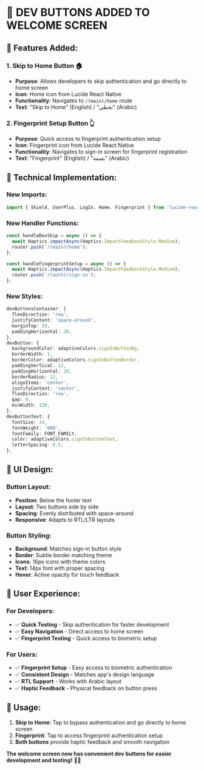 # 🚀 DEV BUTTONS ADDED TO WELCOME SCREEN

## 🎯 **Features Added:**

### **1. Skip to Home Button** 🏠
- **Purpose**: Allows developers to skip authentication and go directly to home screen
- **Icon**: Home icon from Lucide React Native
- **Functionality**: Navigates to `/(main)/home` route
- **Text**: "Skip to Home" (English) / "تخطي" (Arabic)

### **2. Fingerprint Setup Button** 👆
- **Purpose**: Quick access to fingerprint authentication setup
- **Icon**: Fingerprint icon from Lucide React Native
- **Functionality**: Navigates to sign-in screen for fingerprint registration
- **Text**: "Fingerprint" (English) / "بصمة" (Arabic)

## 🔧 **Technical Implementation:**

### **New Imports:**
```typescript
import { Shield, UserPlus, LogIn, Home, Fingerprint } from 'lucide-react-native';
```

### **New Handler Functions:**
```typescript
const handleDevSkip = async () => {
  await Haptics.impactAsync(Haptics.ImpactFeedbackStyle.Medium);
  router.push('/(main)/home');
};

const handleFingerprintSetup = async () => {
  await Haptics.impactAsync(Haptics.ImpactFeedbackStyle.Medium);
  router.push('/(auth)/sign-in');
};
```

### **New Styles:**
```typescript
devButtonsContainer: {
  flexDirection: 'row',
  justifyContent: 'space-around',
  marginTop: 20,
  paddingHorizontal: 20,
},
devButton: {
  backgroundColor: adaptiveColors.signInButtonBg,
  borderWidth: 1,
  borderColor: adaptiveColors.signInButtonBorder,
  paddingVertical: 12,
  paddingHorizontal: 20,
  borderRadius: 12,
  alignItems: 'center',
  justifyContent: 'center',
  flexDirection: 'row',
  gap: 8,
  minWidth: 120,
},
devButtonText: {
  fontSize: 14,
  fontWeight: '600',
  fontFamily: FONT_FAMILY,
  color: adaptiveColors.signInButtonText,
  letterSpacing: 0.5,
},
```

## 🎨 **UI Design:**

### **Button Layout:**
- **Position**: Below the footer text
- **Layout**: Two buttons side by side
- **Spacing**: Evenly distributed with space-around
- **Responsive**: Adapts to RTL/LTR layouts

### **Button Styling:**
- **Background**: Matches sign-in button style
- **Border**: Subtle border matching theme
- **Icons**: 16px icons with theme colors
- **Text**: 14px font with proper spacing
- **Hover**: Active opacity for touch feedback

## 🎯 **User Experience:**

### **For Developers:**
- ✅ **Quick Testing** - Skip authentication for faster development
- ✅ **Easy Navigation** - Direct access to home screen
- ✅ **Fingerprint Testing** - Quick access to biometric setup

### **For Users:**
- ✅ **Fingerprint Setup** - Easy access to biometric authentication
- ✅ **Consistent Design** - Matches app's design language
- ✅ **RTL Support** - Works with Arabic layout
- ✅ **Haptic Feedback** - Physical feedback on button press

## 🔧 **Usage:**

1. **Skip to Home**: Tap to bypass authentication and go directly to home screen
2. **Fingerprint**: Tap to access fingerprint authentication setup
3. **Both buttons** provide haptic feedback and smooth navigation

**The welcome screen now has convenient dev buttons for easier development and testing!** 🚀✨

